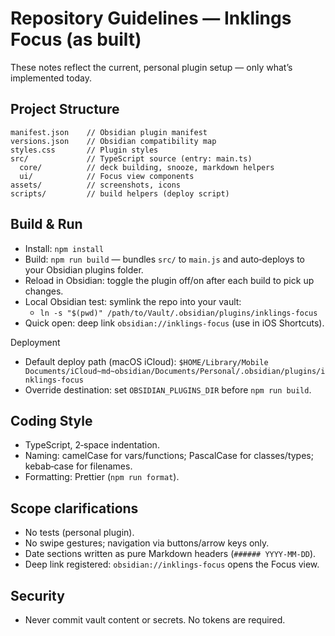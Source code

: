 # Repository Guidelines — Inklings Focus (as built)

These notes reflect the current, personal plugin setup — only what’s implemented today.

## Project Structure

```
manifest.json    // Obsidian plugin manifest
versions.json    // Obsidian compatibility map
styles.css       // Plugin styles
src/             // TypeScript source (entry: main.ts)
  core/          // deck building, snooze, markdown helpers
  ui/            // Focus view components
assets/          // screenshots, icons
scripts/         // build helpers (deploy script)
```

## Build & Run

- Install: `npm install`
- Build: `npm run build` — bundles `src/` to `main.js` and auto‑deploys to your Obsidian plugins folder.
- Reload in Obsidian: toggle the plugin off/on after each build to pick up changes.
- Local Obsidian test: symlink the repo into your vault:
  - `ln -s "$(pwd)" /path/to/Vault/.obsidian/plugins/inklings-focus`
- Quick open: deep link `obsidian://inklings-focus` (use in iOS Shortcuts).

Deployment
- Default deploy path (macOS iCloud): `$HOME/Library/Mobile Documents/iCloud~md~obsidian/Documents/Personal/.obsidian/plugins/inklings-focus`
- Override destination: set `OBSIDIAN_PLUGINS_DIR` before `npm run build`.

## Coding Style

- TypeScript, 2‑space indentation.
- Naming: camelCase for vars/functions; PascalCase for classes/types; kebab‑case for filenames.
- Formatting: Prettier (`npm run format`).

## Scope clarifications

- No tests (personal plugin).
- No swipe gestures; navigation via buttons/arrow keys only.
- Date sections written as pure Markdown headers (`###### YYYY-MM-DD`).
- Deep link registered: `obsidian://inklings-focus` opens the Focus view.

## Security

- Never commit vault content or secrets. No tokens are required.
